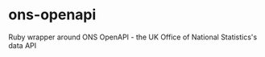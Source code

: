 ons-openapi
===========

Ruby wrapper around ONS OpenAPI - the UK Office of National Statistics's data API
